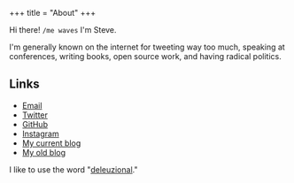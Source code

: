 +++
title = "About"
+++

Hi there! `/me waves` I'm Steve.

I'm generally known on the internet for tweeting way too much, speaking at conferences, writing books, open source work, and having radical politics.

## Links

* [Email]
* [Twitter]
* [GitHub]
* [Instagram]
* [My current blog]
* [My old blog]

I like to use the word "[deleuzional]."

[Email]: security.html
[Twitter]: https://twitter.com/steveklabnik
[GitHub]: https://github.com/steveklabnik
[Instagram]: https://www.instagram.com/steveklabnik/
[My current blog]: http://words.steveklabnik.com/
[My old blog]: http://blog.steveklabnik.com/
[deleuzional]: deleuzional.html